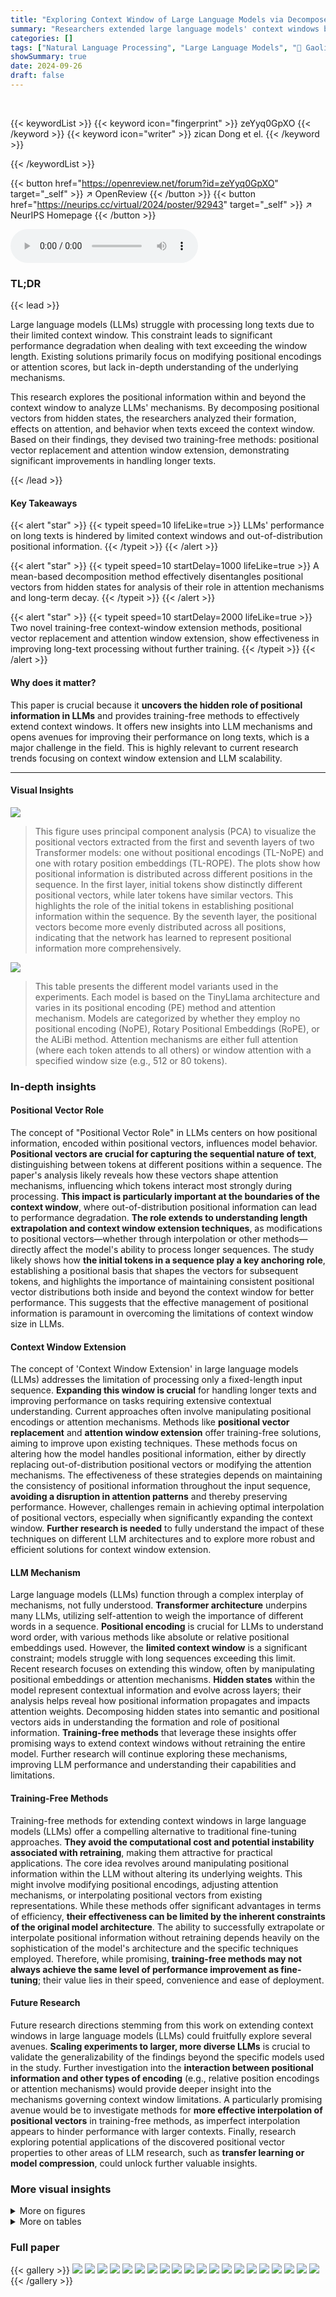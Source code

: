 ```yaml
---
title: "Exploring Context Window of Large Language Models via Decomposed Positional Vectors"
summary: "Researchers extended large language models' context windows by training-free methods via analyzing and manipulating positional vectors, improving long-text processing."
categories: []
tags: ["Natural Language Processing", "Large Language Models", "🏢 Gaoling School of Artificial Intelligence, Renmin University of China",]
showSummary: true
date: 2024-09-26
draft: false
---
```


<br>

{{< keywordList >}}
{{< keyword icon="fingerprint" >}} zeYyq0GpXO {{< /keyword >}}
{{< keyword icon="writer" >}} zican Dong et el. {{< /keyword >}}
 
{{< /keywordList >}}

{{< button href="https://openreview.net/forum?id=zeYyq0GpXO" target="_self" >}}
↗ OpenReview
{{< /button >}}
{{< button href="https://neurips.cc/virtual/2024/poster/92943" target="_self" >}}
↗ NeurIPS Homepage
{{< /button >}}


<audio controls>
    <source src="https://ai-paper-reviewer.com/zeYyq0GpXO/podcast.wav" type="audio/wav">
    Your browser does not support the audio element.
</audio>


### TL;DR


{{< lead >}}

Large language models (LLMs) struggle with processing long texts due to their limited context window.  This constraint leads to significant performance degradation when dealing with text exceeding the window length.  Existing solutions primarily focus on modifying positional encodings or attention scores, but lack in-depth understanding of the underlying mechanisms. 

This research explores the positional information within and beyond the context window to analyze LLMs' mechanisms. By decomposing positional vectors from hidden states, the researchers analyzed their formation, effects on attention, and behavior when texts exceed the context window. Based on their findings, they devised two training-free methods: positional vector replacement and attention window extension, demonstrating significant improvements in handling longer texts.

{{< /lead >}}


#### Key Takeaways

{{< alert "star" >}}
{{< typeit speed=10 lifeLike=true >}} LLMs' performance on long texts is hindered by limited context windows and out-of-distribution positional information. {{< /typeit >}}
{{< /alert >}}

{{< alert "star" >}}
{{< typeit speed=10 startDelay=1000 lifeLike=true >}} A mean-based decomposition method effectively disentangles positional vectors from hidden states for analysis of their role in attention mechanisms and long-term decay. {{< /typeit >}}
{{< /alert >}}

{{< alert "star" >}}
{{< typeit speed=10 startDelay=2000 lifeLike=true >}} Two novel training-free context-window extension methods, positional vector replacement and attention window extension, show effectiveness in improving long-text processing without further training. {{< /typeit >}}
{{< /alert >}}

#### Why does it matter?
This paper is crucial because it **uncovers the hidden role of positional information in LLMs** and provides training-free methods to effectively extend context windows.  It offers new insights into LLM mechanisms and opens avenues for improving their performance on long texts, which is a major challenge in the field. This is highly relevant to current research trends focusing on context window extension and LLM scalability.

------
#### Visual Insights



![](https://ai-paper-reviewer.com/zeYyq0GpXO/figures_3_1.jpg)

> This figure uses principal component analysis (PCA) to visualize the positional vectors extracted from the first and seventh layers of two Transformer models: one without positional encodings (TL-NoPE) and one with rotary position embeddings (TL-ROPE).  The plots show how positional information is distributed across different positions in the sequence. In the first layer, initial tokens show distinctly different positional vectors, while later tokens have similar vectors. This highlights the role of the initial tokens in establishing positional information within the sequence. By the seventh layer, the positional vectors become more evenly distributed across all positions, indicating that the network has learned to represent positional information more comprehensively.





![](https://ai-paper-reviewer.com/zeYyq0GpXO/tables_2_1.jpg)

> This table presents the different model variants used in the experiments.  Each model is based on the TinyLlama architecture and varies in its positional encoding (PE) method and attention mechanism.  Models are categorized by whether they employ no positional encoding (NoPE), Rotary Positional Embeddings (RoPE), or the ALiBi method.  Attention mechanisms are either full attention (where each token attends to all others) or window attention with a specified window size (e.g., 512 or 80 tokens).





### In-depth insights


#### Positional Vector Role
The concept of "Positional Vector Role" in LLMs centers on how positional information, encoded within positional vectors, influences model behavior.  **Positional vectors are crucial for capturing the sequential nature of text**, distinguishing between tokens at different positions within a sequence.  The paper's analysis likely reveals how these vectors shape attention mechanisms, influencing which tokens interact most strongly during processing.  **This impact is particularly important at the boundaries of the context window**, where out-of-distribution positional information can lead to performance degradation.  **The role extends to understanding length extrapolation and context window extension techniques**, as modifications to positional vectors—whether through interpolation or other methods—directly affect the model's ability to process longer sequences. The study likely shows how **the initial tokens in a sequence play a key anchoring role**, establishing a positional basis that shapes the vectors for subsequent tokens, and highlights the importance of maintaining consistent positional vector distributions both inside and beyond the context window for better performance. This suggests that the effective management of positional information is paramount in overcoming the limitations of context window size in LLMs.

#### Context Window Extension
The concept of 'Context Window Extension' in large language models (LLMs) addresses the limitation of processing only a fixed-length input sequence.  **Expanding this window is crucial** for handling longer texts and improving performance on tasks requiring extensive contextual understanding.  Current approaches often involve manipulating positional encodings or attention mechanisms.  Methods like **positional vector replacement** and **attention window extension** offer training-free solutions, aiming to improve upon existing techniques. These methods focus on altering how the model handles positional information, either by directly replacing out-of-distribution positional vectors or modifying the attention mechanisms. The effectiveness of these strategies depends on maintaining the consistency of positional information throughout the input sequence, **avoiding a disruption in attention patterns** and thereby preserving performance.  However, challenges remain in achieving optimal interpolation of positional vectors, especially when significantly expanding the context window.  **Further research is needed** to fully understand the impact of these techniques on different LLM architectures and to explore more robust and efficient solutions for context window extension.

#### LLM Mechanism
Large language models (LLMs) function through a complex interplay of mechanisms, not fully understood.  **Transformer architecture** underpins many LLMs, utilizing self-attention to weigh the importance of different words in a sequence.  **Positional encoding** is crucial for LLMs to understand word order, with various methods like absolute or relative positional embeddings used.  However, the **limited context window** is a significant constraint;  models struggle with long sequences exceeding this limit.  Recent research focuses on extending this window, often by manipulating positional embeddings or attention mechanisms.  **Hidden states** within the model represent contextual information and evolve across layers; their analysis helps reveal how positional information propagates and impacts attention weights. Decomposing hidden states into semantic and positional vectors aids in understanding the formation and role of positional information.  **Training-free methods** that leverage these insights offer promising ways to extend context windows without retraining the entire model.  Further research will continue exploring these mechanisms, improving LLM performance and understanding their capabilities and limitations.

#### Training-Free Methods
Training-free methods for extending context windows in large language models (LLMs) offer a compelling alternative to traditional fine-tuning approaches.  **They avoid the computational cost and potential instability associated with retraining**, making them attractive for practical applications.  The core idea revolves around manipulating positional information within the LLM without altering its underlying weights.  This might involve modifying positional encodings, adjusting attention mechanisms, or interpolating positional vectors from existing representations.  While these methods offer significant advantages in terms of efficiency, **their effectiveness can be limited by the inherent constraints of the original model architecture**.  The ability to successfully extrapolate or interpolate positional information without retraining depends heavily on the sophistication of the model's architecture and the specific techniques employed. Therefore, while promising, **training-free methods may not always achieve the same level of performance improvement as fine-tuning**; their value lies in their speed, convenience and ease of deployment.

#### Future Research
Future research directions stemming from this work on extending context windows in large language models (LLMs) could fruitfully explore several avenues.  **Scaling experiments to larger, more diverse LLMs** is crucial to validate the generalizability of the findings beyond the specific models used in the study.  Further investigation into the **interaction between positional information and other types of encoding** (e.g., relative position encodings or attention mechanisms) would provide deeper insight into the mechanisms governing context window limitations.  A particularly promising avenue would be to investigate methods for **more effective interpolation of positional vectors** in training-free methods, as imperfect interpolation appears to hinder performance with larger contexts.  Finally, research exploring potential applications of the discovered positional vector properties to other areas of LLM research, such as **transfer learning or model compression**, could unlock further valuable insights.


### More visual insights

<details>
<summary>More on figures
</summary>


![](https://ai-paper-reviewer.com/zeYyq0GpXO/figures_3_2.jpg)

> This figure compares the number of distinct positional vectors observed in a Transformer model with windowed attention against the theoretical receptive field (TRF).  The TRF represents the maximum number of tokens a single token can theoretically attend to given the window size and number of layers.  The plot shows that while the TRF grows linearly with the layer number, the number of distinct positional vectors also increases but more gradually.  This suggests that even though the theoretical receptive field allows for larger context, the model does not fully utilize that capacity to capture distinct positional information at every layer. The difference likely reflects the effect of the attention mechanism's ability to focus the attention on relevant tokens across layers, leading to a less than maximal use of the theoretically available receptive field.


![](https://ai-paper-reviewer.com/zeYyq0GpXO/figures_4_1.jpg)

> This figure visualizes the logarithmic attention maps for TL-ROPE and TL-NOPE models.  It shows the attention weights across different positions for different scenarios: the original models and variants where semantic vectors, positional vectors, or positional bases have been removed.  The heatmaps illustrate the impact of these different components on the overall attention distribution, particularly highlighting the formation of attention sinks and long-term decay properties. By comparing the original models to the modified versions, the figure demonstrates the critical role positional vectors and bases play in modulating attention scores and shaping the characteristic long-term decay patterns in LLMs.


![](https://ai-paper-reviewer.com/zeYyq0GpXO/figures_5_1.jpg)

> This figure shows the results of direct extrapolation experiments. The left panel displays the average perplexity (PPL) across different positions in sequences that exceed the context window.  The right panel shows the maximum cosine similarity between positional vectors within and beyond the context window.  The figure demonstrates that models with stable PPL scores also maintain high cosine similarity between positional vectors, both inside and outside the context window, highlighting the importance of positional vector consistency for successful length extrapolation.


![](https://ai-paper-reviewer.com/zeYyq0GpXO/figures_6_1.jpg)

> This figure visualizes the attention mechanism and the impact of out-of-distribution (OOD) positional vectors in a decoder-only Transformer without positional encodings (TL-NoPE). The left panel shows the logarithmic attention map, illustrating the distribution of attention weights across different token positions. The middle panel plots the attention scores specifically on the initial token, highlighting its role as an 'attention sink'. The right panel displays the similarity of logits (output of the linear projection layer) across different positions, indicating the impact of OOD positional vectors on the model's prediction probability distribution.


![](https://ai-paper-reviewer.com/zeYyq0GpXO/figures_6_2.jpg)

> This figure displays two heatmaps visualizing the average cosine similarity between positional vectors before and after applying two different context window extension methods. The left heatmap shows the results for TL-ROPE with Dynamic NTK, and the right heatmap shows the results for TL-NoPE with Attention Scaling. Each heatmap compares the original positional vectors (y-axis) with the scaled positional vectors (x-axis) produced by the respective method. The color intensity represents the cosine similarity, with warmer colors indicating higher similarity and cooler colors indicating lower similarity. This figure helps in understanding the effectiveness of the context window extension methods by showing how well the new positional vectors generated by interpolation approximate the original ones.


![](https://ai-paper-reviewer.com/zeYyq0GpXO/figures_14_1.jpg)

> The figure shows two line graphs, one for Transformers with NoPE and one for Transformers with RoPE.  The y-axis represents the 'First element of each hidden state after attention', indicating the value of the first element of the hidden state vector after the attention mechanism has been applied. The x-axis represents the 'position id', which corresponds to the position of the token within the input sequence.  Both graphs show a similar trend: the first element's value increases rapidly at the beginning of the sequence and then plateaus.  This demonstrates that the initial tokens in a sequence have a greater effect on the attention mechanism, as they are assigned greater attention weights, particularly evident in the NoPE model. This difference is likely due to the way positional information is handled in the models, with ROPE using rotary positional embeddings that might mitigate this initial token bias.


![](https://ai-paper-reviewer.com/zeYyq0GpXO/figures_15_1.jpg)

> This figure shows the performance (logarithmic PPL score) of the positional vector replacement strategy applied at different layers of the TL-NoPE model. Two different interpolation ratios and expansion factors, (r=4, α=1) and (r=5, α=1.3), were used. The results show that replacing positional vectors in the 4th layer results in the lowest PPL, indicating this is the optimal layer for this operation.  The graph also includes baselines representing the original performance with 2K and 8K tokens.


![](https://ai-paper-reviewer.com/zeYyq0GpXO/figures_15_2.jpg)

> This figure shows how the effective interpolation ratio of positional vectors changes across different layers in a Transformer model.  The effective interpolation ratio is a measure of how well the positional vectors are interpolated when extending the context window.  The graph plots this ratio against the layer number for four different settings, each characterized by different interpolation ratios (r) and scaling factors (α). The figure demonstrates that as the layer number increases, the effective interpolation ratio decreases.  This decline is mitigated when the scaling factor (α) is increased, suggesting that a higher scaling factor improves the quality of interpolation.


![](https://ai-paper-reviewer.com/zeYyq0GpXO/figures_17_1.jpg)

> This figure shows the results of Principal Component Analysis (PCA) applied to the positional vectors extracted from the first layer of four different large language models (LLMs): Llama-3-8B, Qwen1.5-7B, Yi-9B, and a newly trained model TL-NoPE.  The PCA reduces the dimensionality of the positional vectors, allowing for visualization in a 2D space.  The plot helps to illustrate how the positional information is represented differently across these various models in the initial layer of the Transformer architecture.


![](https://ai-paper-reviewer.com/zeYyq0GpXO/figures_18_1.jpg)

> This figure uses principal component analysis (PCA) to visualize the positional vectors extracted from the hidden states of a Transformer model.  The left column shows the positional vectors from the first layer, while the right column displays those from the seventh layer. The visualization helps to understand how positional information is represented and evolves across different layers of the model, showing a clear shift from less distinct positional vectors in the first layer to more distinct vectors in the deeper layer.


![](https://ai-paper-reviewer.com/zeYyq0GpXO/figures_19_1.jpg)

> This figure shows the results of Principal Component Analysis (PCA) applied to positional vectors extracted from different layers (1-21) of the TL-NoPE model.  Each subplot represents a different layer, visualizing the distribution of the positional vectors in a 2D space.  The color coding likely indicates the position of the token within the sequence.  The patterns reveal how the positional information evolves as the model processes the input sequence through its multiple layers.  The initial layers might show a more scattered or less structured pattern, while deeper layers often exhibit a more organized and distinct representation of positional information.


![](https://ai-paper-reviewer.com/zeYyq0GpXO/figures_20_1.jpg)

> This figure shows the results of Principal Component Analysis (PCA) applied to positional vectors extracted from the first and seventh layers of a Transformer model.  The left column displays the PCA for the first layer, and the right column displays the PCA for the seventh layer. Each plot shows how positional information is distributed across different positions within a sequence. In the first layer, initial tokens (the first few tokens in a sequence) exhibit significantly distinct positional vectors. By layer seven, the positional vectors of all tokens are evenly distributed, indicating a more sophisticated encoding of positional information across the sequence.  The difference highlights how positional information evolves as the information passes through more layers of the Transformer model.


![](https://ai-paper-reviewer.com/zeYyq0GpXO/figures_20_2.jpg)

> This figure visualizes positional vectors obtained through Principal Component Analysis (PCA) from the first and seventh layers of a Transformer model.  The left column shows the PCA results for the first layer, illustrating how initial tokens have significantly distinct positional vectors, while subsequent tokens exhibit similar vectors. The right column displays the PCA results for the seventh layer, demonstrating that after several layers, positional vectors become more evenly distributed across all positions. This visual representation helps to understand the formation and distribution of positional information within a Transformer model and how it evolves across different layers.


![](https://ai-paper-reviewer.com/zeYyq0GpXO/figures_20_3.jpg)

> This figure uses Principal Component Analysis (PCA) to visualize the positional vectors extracted from the first and seventh layers of a Transformer model.  The left column shows the PCA visualization of the positional vectors from the first layer, demonstrating that the initial tokens show significantly distinct positional vectors, while subsequent tokens' vectors are more similar. The right column shows the PCA visualization of positional vectors from the seventh layer, indicating that positional vectors are more evenly distributed across all positions in later layers. This visual comparison helps illustrate how positional information is distributed and changes over the layers of the model.  This visualization supports the paper's claim that after the first layer, initial tokens form distinct positional vectors, serving as anchors to shape positional vectors in later tokens.


![](https://ai-paper-reviewer.com/zeYyq0GpXO/figures_21_1.jpg)

> This figure displays the Principal Component Analysis (PCA) of positional vectors extracted from the first layer of four different large language models (LLMs): Llama-3-8B, Qwen1.5-7B, Yi-9B, and a newly trained model TL-NoPE-new.  PCA is used to reduce the dimensionality of the positional vectors and visualize them in a 2D space.  The plot helps to understand how positional information is represented differently across these models in the initial layers, providing insights into the formation and distribution of positional information.


![](https://ai-paper-reviewer.com/zeYyq0GpXO/figures_21_2.jpg)

> This figure uses Principal Component Analysis (PCA) to visualize the positional vectors extracted from the hidden states of a Transformer model at two different layers: the first and the seventh.  The visualizations show how the distribution of positional vectors changes as the model processes the input sequence. In the first layer, the initial tokens exhibit distinct positional vectors, while in the seventh layer, the vectors are more evenly distributed across all positions. This demonstrates how positional information is implicitly learned and encoded within the model's hidden states during the processing of the input.


</details>




<details>
<summary>More on tables
</summary>


![](https://ai-paper-reviewer.com/zeYyq0GpXO/tables_4_1.jpg)
> This table presents the results of an ablation study on the effects of removing different components (value, positional vector, positional basis, and semantic vector) from the attention mechanism in two transformer models: TL-NoPE and TL-RoPE.  The study evaluates both the cosine similarity between original and modified positional vectors (Sim) and the perplexity (PPL) on the RedPajama dataset.  It shows the impact of each component on positional vector formation and overall model performance, indicating the relative importance of each component for maintaining positional information and achieving good generalization performance. Removing positional vectors and their basis from initial tokens leads to significantly lower similarity and higher PPL, highlighting their crucial roles in attention mechanisms.

![](https://ai-paper-reviewer.com/zeYyq0GpXO/tables_6_1.jpg)
> This table shows the results of positional vector interpolation experiments using two methods: Attention Scaling and Initial Scaling, applied to TL-NoPE and TL-ROPE models with different target lengths (4096 and 8192 tokens).  The table presents the expansion factor of the context window, the effective interpolation ratio of positional vectors, the average cosine similarity between the interpolated and original vectors, and the resulting perplexity (PPL) and change in perplexity (ΔPPL).  The results demonstrate the effectiveness of interpolation methods in improving the model's performance on longer sequences, showing the relationship between interpolation ratio, similarity, and resulting perplexity.

![](https://ai-paper-reviewer.com/zeYyq0GpXO/tables_13_1.jpg)
> This table presents the different model variants used in the paper's experiments.  The models vary in their attention mechanisms (full attention vs. windowed attention with different window sizes) and positional encoding schemes (no positional encoding, RoPE, and ALiBi).  The table provides a concise overview of the model configurations used for comparison in the empirical analysis.

![](https://ai-paper-reviewer.com/zeYyq0GpXO/tables_17_1.jpg)
> This table presents the results of an ablation study investigating the impact of removing different components (value, positional vector, positional basis, and semantic vector) from the attention mechanism on the cosine similarity (Sim) between positional vectors and perplexity (PPL) scores. The study examines two token groups: initial tokens (0-4) and subsequent tokens (32-256) in Llama-3, Yi-9B, Qwen-1.5-7B, and TL-NoPE-new.  The results illustrate how the removal of different components affects both positional vector similarity and model performance (as measured by PPL).

![](https://ai-paper-reviewer.com/zeYyq0GpXO/tables_18_1.jpg)
> This table presents the results of perplexity (PPL) and the cosine similarity of positional vectors during direct extrapolation. Three models with different context window sizes are evaluated: Llama-3-8B, Yi-9B, and TL-NoPE-new. For each model, the PPL at the original context window size (C) and twice the context window size (2C) are reported, along with the cosine similarity between positional vectors within and beyond the context window (Simi(2C)). The results demonstrate that direct extrapolation generally leads to a significant increase in PPL, and this increase is accompanied by a decrease in the similarity of positional vectors.

![](https://ai-paper-reviewer.com/zeYyq0GpXO/tables_18_2.jpg)
> This table presents the results of an experiment that investigates the effect of exceeding the context window on the attention mechanism and the output logits in various LLMs.  It displays the attention sink (a measure of the attention assigned to the initial tokens) and the similarity of logits (a measure of the consistency of the output) within and beyond the context window. The results demonstrate a significant decrease in attention sink and similarity of logits as the input length goes beyond the context window.

![](https://ai-paper-reviewer.com/zeYyq0GpXO/tables_19_1.jpg)
> This table presents the results of language modeling experiments conducted on the PG-19 dataset using the TL-NoPE-new model.  It compares the performance of three different context window extension methods:  no method (baseline), Attention Scaling, and Positional Vector Replacement.  The results show perplexity (PPL) scores for each method across different target lengths (2048, 4096, 6144, and 8192 tokens).  The 'Factor' column indicates the extent of context window extension applied.

</details>




### Full paper

{{< gallery >}}
<img src="https://ai-paper-reviewer.com/zeYyq0GpXO/1.png" class="grid-w50 md:grid-w33 xl:grid-w25" />
<img src="https://ai-paper-reviewer.com/zeYyq0GpXO/2.png" class="grid-w50 md:grid-w33 xl:grid-w25" />
<img src="https://ai-paper-reviewer.com/zeYyq0GpXO/3.png" class="grid-w50 md:grid-w33 xl:grid-w25" />
<img src="https://ai-paper-reviewer.com/zeYyq0GpXO/4.png" class="grid-w50 md:grid-w33 xl:grid-w25" />
<img src="https://ai-paper-reviewer.com/zeYyq0GpXO/5.png" class="grid-w50 md:grid-w33 xl:grid-w25" />
<img src="https://ai-paper-reviewer.com/zeYyq0GpXO/6.png" class="grid-w50 md:grid-w33 xl:grid-w25" />
<img src="https://ai-paper-reviewer.com/zeYyq0GpXO/7.png" class="grid-w50 md:grid-w33 xl:grid-w25" />
<img src="https://ai-paper-reviewer.com/zeYyq0GpXO/8.png" class="grid-w50 md:grid-w33 xl:grid-w25" />
<img src="https://ai-paper-reviewer.com/zeYyq0GpXO/9.png" class="grid-w50 md:grid-w33 xl:grid-w25" />
<img src="https://ai-paper-reviewer.com/zeYyq0GpXO/10.png" class="grid-w50 md:grid-w33 xl:grid-w25" />
<img src="https://ai-paper-reviewer.com/zeYyq0GpXO/11.png" class="grid-w50 md:grid-w33 xl:grid-w25" />
<img src="https://ai-paper-reviewer.com/zeYyq0GpXO/12.png" class="grid-w50 md:grid-w33 xl:grid-w25" />
<img src="https://ai-paper-reviewer.com/zeYyq0GpXO/13.png" class="grid-w50 md:grid-w33 xl:grid-w25" />
<img src="https://ai-paper-reviewer.com/zeYyq0GpXO/14.png" class="grid-w50 md:grid-w33 xl:grid-w25" />
<img src="https://ai-paper-reviewer.com/zeYyq0GpXO/15.png" class="grid-w50 md:grid-w33 xl:grid-w25" />
<img src="https://ai-paper-reviewer.com/zeYyq0GpXO/16.png" class="grid-w50 md:grid-w33 xl:grid-w25" />
<img src="https://ai-paper-reviewer.com/zeYyq0GpXO/17.png" class="grid-w50 md:grid-w33 xl:grid-w25" />
<img src="https://ai-paper-reviewer.com/zeYyq0GpXO/18.png" class="grid-w50 md:grid-w33 xl:grid-w25" />
<img src="https://ai-paper-reviewer.com/zeYyq0GpXO/19.png" class="grid-w50 md:grid-w33 xl:grid-w25" />
<img src="https://ai-paper-reviewer.com/zeYyq0GpXO/20.png" class="grid-w50 md:grid-w33 xl:grid-w25" />
{{< /gallery >}}
